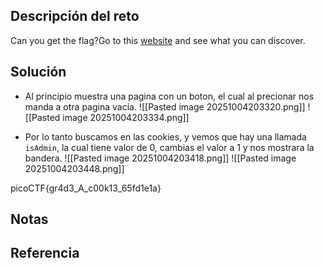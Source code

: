 ## Descripción del reto
Can you get the flag?Go to this [website](http://saturn.picoctf.net:57482/) and see what you can discover.

## Solución
- Al principio muestra una pagina con un boton, el cual al precionar nos manda a otra pagina vacía.
![[Pasted image 20251004203320.png]]
![[Pasted image 20251004203334.png]]

- Por lo tanto buscamos en las cookies, y vemos que hay una llamada `isAdmin`, la cual tiene valor de 0, cambias el valor a 1 y nos mostrara la bandera.
![[Pasted image 20251004203418.png]]
![[Pasted image 20251004203448.png]]

picoCTF{gr4d3_A_c00k13_65fd1e1a}
## Notas


## Referencia
